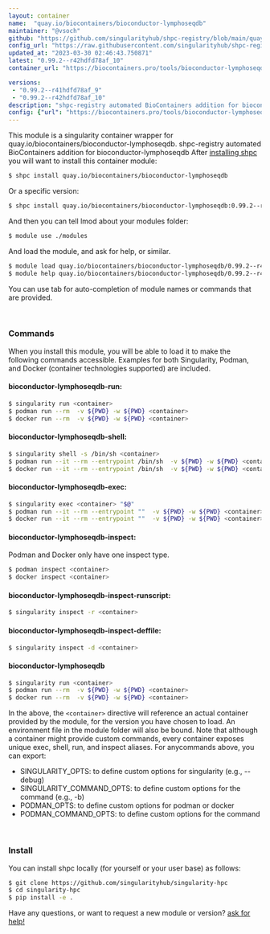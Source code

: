 ```yaml
---
layout: container
name:  "quay.io/biocontainers/bioconductor-lymphoseqdb"
maintainer: "@vsoch"
github: "https://github.com/singularityhub/shpc-registry/blob/main/quay.io/biocontainers/bioconductor-lymphoseqdb/container.yaml"
config_url: "https://raw.githubusercontent.com/singularityhub/shpc-registry/main/quay.io/biocontainers/bioconductor-lymphoseqdb/container.yaml"
updated_at: "2023-03-30 02:46:43.750871"
latest: "0.99.2--r42hdfd78af_10"
container_url: "https://biocontainers.pro/tools/bioconductor-lymphoseqdb"

versions:
 - "0.99.2--r41hdfd78af_9"
 - "0.99.2--r42hdfd78af_10"
description: "shpc-registry automated BioContainers addition for bioconductor-lymphoseqdb"
config: {"url": "https://biocontainers.pro/tools/bioconductor-lymphoseqdb", "maintainer": "@vsoch", "description": "shpc-registry automated BioContainers addition for bioconductor-lymphoseqdb", "latest": {"0.99.2--r42hdfd78af_10": "sha256:efd2a5b57b593dbcc64d28bfaa8cb9f6db130fc30336cbf03eac3afd5d21c58c"}, "tags": {"0.99.2--r41hdfd78af_9": "sha256:103f70f01cb108bd40de2f8b00ecd2b56ffc27c6f73438234b7ecad2ce4b3dc6", "0.99.2--r42hdfd78af_10": "sha256:efd2a5b57b593dbcc64d28bfaa8cb9f6db130fc30336cbf03eac3afd5d21c58c"}, "docker": "quay.io/biocontainers/bioconductor-lymphoseqdb"}
---
```


This module is a singularity container wrapper for quay.io/biocontainers/bioconductor-lymphoseqdb.
shpc-registry automated BioContainers addition for bioconductor-lymphoseqdb
After [installing shpc](#install) you will want to install this container module:


```bash
$ shpc install quay.io/biocontainers/bioconductor-lymphoseqdb
```

Or a specific version:

```bash
$ shpc install quay.io/biocontainers/bioconductor-lymphoseqdb:0.99.2--r42hdfd78af_10
```

And then you can tell lmod about your modules folder:

```bash
$ module use ./modules
```

And load the module, and ask for help, or similar.

```bash
$ module load quay.io/biocontainers/bioconductor-lymphoseqdb/0.99.2--r42hdfd78af_10
$ module help quay.io/biocontainers/bioconductor-lymphoseqdb/0.99.2--r42hdfd78af_10
```

You can use tab for auto-completion of module names or commands that are provided.

<br>

### Commands

When you install this module, you will be able to load it to make the following commands accessible.
Examples for both Singularity, Podman, and Docker (container technologies supported) are included.

#### bioconductor-lymphoseqdb-run:

```bash
$ singularity run <container>
$ podman run --rm  -v ${PWD} -w ${PWD} <container>
$ docker run --rm  -v ${PWD} -w ${PWD} <container>
```

#### bioconductor-lymphoseqdb-shell:

```bash
$ singularity shell -s /bin/sh <container>
$ podman run --it --rm --entrypoint /bin/sh  -v ${PWD} -w ${PWD} <container>
$ docker run --it --rm --entrypoint /bin/sh  -v ${PWD} -w ${PWD} <container>
```

#### bioconductor-lymphoseqdb-exec:

```bash
$ singularity exec <container> "$@"
$ podman run --it --rm --entrypoint ""  -v ${PWD} -w ${PWD} <container> "$@"
$ docker run --it --rm --entrypoint ""  -v ${PWD} -w ${PWD} <container> "$@"
```

#### bioconductor-lymphoseqdb-inspect:

Podman and Docker only have one inspect type.

```bash
$ podman inspect <container>
$ docker inspect <container>
```

#### bioconductor-lymphoseqdb-inspect-runscript:

```bash
$ singularity inspect -r <container>
```

#### bioconductor-lymphoseqdb-inspect-deffile:

```bash
$ singularity inspect -d <container>
```



#### bioconductor-lymphoseqdb

```bash
$ singularity run <container>
$ podman run --rm  -v ${PWD} -w ${PWD} <container>
$ docker run --rm  -v ${PWD} -w ${PWD} <container>
```


In the above, the `<container>` directive will reference an actual container provided
by the module, for the version you have chosen to load. An environment file in the
module folder will also be bound. Note that although a container
might provide custom commands, every container exposes unique exec, shell, run, and
inspect aliases. For anycommands above, you can export:

 - SINGULARITY_OPTS: to define custom options for singularity (e.g., --debug)
 - SINGULARITY_COMMAND_OPTS: to define custom options for the command (e.g., -b)
 - PODMAN_OPTS: to define custom options for podman or docker
 - PODMAN_COMMAND_OPTS: to define custom options for the command

<br>

### Install

You can install shpc locally (for yourself or your user base) as follows:

```bash
$ git clone https://github.com/singularityhub/singularity-hpc
$ cd singularity-hpc
$ pip install -e .
```

Have any questions, or want to request a new module or version? [ask for help!](https://github.com/singularityhub/singularity-hpc/issues)